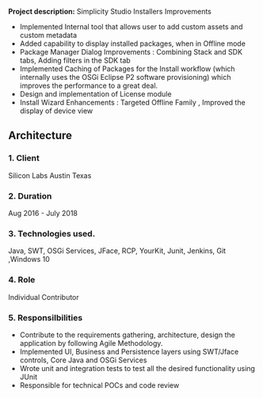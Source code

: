 

**Project description:** Simplicity Studio Installers Improvements


<ul>
  <li>Implemented Internal tool that allows user to add custom assets and custom metadata</li>
  <li>Added capability to display installed packages, when in Offline mode</li>
  <li>Package Manager Dialog Improvements : Combining Stack and SDK tabs, Adding filters in the SDK tab</li>
  <li>Implemented Caching of Packages for the Install workflow (which internally uses the OSGi Eclipse P2 software provisioning) which improves the performance to a great deal.</li>
  <li>Design and implementation of License module</li>
  <li>Install Wizard Enhancements : Targeted Offline Family , Improved the display of device view</li>
  
</ul>

## Architecture


### 1. Client

Silicon Labs Austin Texas
 
### 2.  Duration

 Aug 2016 - July 2018

### 3. Technologies used. 
Java, SWT, OSGi Services, JFace, RCP, YourKit, Junit, Jenkins, Git ,Windows 10

### 4. Role 

Individual Contributor

### 5. Responsilbilities
<ul>
  <li>Contribute to the requirements gathering, architecture, design the application by following Agile Methodology.</li>
  <li>Implemented UI, Business and Persistence layers using SWT/Jface controls, Core Java and OSGi Services</li>
  <li>Wrote unit and integration tests to test all the desired functionality using JUnit</li>
  <li>Responsible for technical POCs and code review </li>
  
